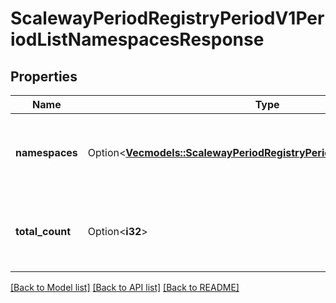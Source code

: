 # ScalewayPeriodRegistryPeriodV1PeriodListNamespacesResponse

## Properties

Name | Type | Description | Notes
------------ | ------------- | ------------- | -------------
**namespaces** | Option<[**Vec<models::ScalewayPeriodRegistryPeriodV1PeriodNamespace>**](scaleway.registry.v1.Namespace.md)> | Paginated list of namespaces that match the selected filters. | [optional]
**total_count** | Option<**i32**> | Total number of namespaces that match the selected filters. | [optional]

[[Back to Model list]](../README.md#documentation-for-models) [[Back to API list]](../README.md#documentation-for-api-endpoints) [[Back to README]](../README.md)


